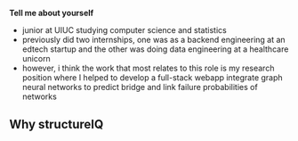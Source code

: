 
**Tell me about yourself**
- junior at UIUC studying computer science and statistics
- previously did two internships, one was as a backend engineering at an edtech startup and the other was doing data engineering at a healthcare unicorn
- however, i think the work that most relates to this role is my research position where I helped to develop a full-stack webapp integrate graph neural networks to predict bridge and link failure probabilities of networks

**Why structureIQ**
- 

